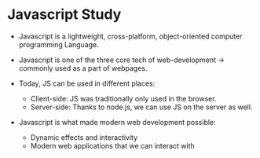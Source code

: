 # Javascript Study

- Javascript is a lightweight, cross-platform, object-oriented computer programming Language.

- Javascript is one of the three core tech of web-development -> commonly used as a part of webpages.

- Today, JS can be used in different places:
  - Client-side: JS was traditionally only used in the browser.
  - Server-side: Thanks to node.js, we can use JS on the server as well.
- Javascript is what made modern web development possible:
  - Dynamic effects and interactivity
  - Modern web applications that we can interact with
